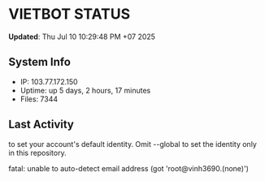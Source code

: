 # VIETBOT STATUS
**Updated**: Thu Jul 10 10:29:48 PM +07 2025

## System Info
- IP: 103.77.172.150
- Uptime: up 5 days, 2 hours, 17 minutes
- Files: 7344

## Last Activity

to set your account's default identity.
Omit --global to set the identity only in this repository.

fatal: unable to auto-detect email address (got 'root@vinh3690.(none)')
